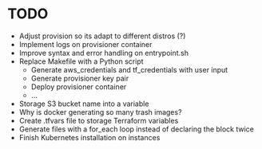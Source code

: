 # TODO
- Adjust provision so its adapt to different distros (?) 
- Implement logs on provisioner container
- Improve syntax and error handling on entrypoint.sh
- Replace Makefile with a Python script
    - Generate aws_credentials and tf_credentials with user input
    - Generate provisioner key pair
    - Deploy provisioner container
    - ...
- Storage S3 bucket name into a variable
- Why is docker generating so many trash images? 
- Create .tfvars file to storage Terraform variables
- Generate files with a for_each loop instead of declaring the block twice
- Finish Kubernetes installation on instances
